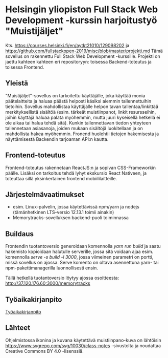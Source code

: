 # Helsingin yliopiston Full Stack Web Development -kurssin harjoitustyö "Muistijäljet"

Kts. https://courses.helsinki.fi/en/aytkt21010/129098202 ja https://github.com/fullstackopen-2019/misc/blob/master/projekti.md
Tämä sovellus on rakennettu Full Stack Web Development -kurssille. Projekti on jaettu kahteen kahteen eri repositoryyn: toisessa Backend-toteutus ja toisessa Frontend.

## Yleistä

"Muistijäljet"-sovellus on tarkoitettu käyttäjälle, joka käyttää monia päätelaitteita ja haluaa päästä helposti käsiksi aiemmin tallennettuihin tietoihin. Sovellus mahdollistaa käyttäjälle helpon tavan tallentaa/linkittää merkityksellistä sisältöä (esim. tärkeät muistiinpanot, linkit resursseihin, joihin käyttäjä haluaa palata myöhemmin, mutta juuri kyseisellä hetkellä ei ole aikaa tai halua tehdä sitä). Kunkin tallennettavan tiedon yhteyteen tallennetaan asiasanoja, joiden mukaan sisältöjä luokitellaan ja on mahdollista hakea myöhemmin. Fronend huolehtii tietojen hakemisesta ja näyttämisestä Backendin tarjoaman API:n kautta.

## Frontend-toteutus

Frontend-toteutus rakennetaan ReactJS:n ja sopivan CSS-Frameworkin päälle. Lisäksi on tarkoitus tehdä lyhyt ekskursio React Nativeen, ja toteuttaa sillä yksinkertainen frontend mobiililaitteille.

## Järjestelmävaatimukset

- esim. Linux-palvelin, jossa käytettävissä npm/yarn ja nodejs (tämänhetkinen LTS-versio 12.13.1 toimii ainakin)
- Memorytracks-sovelluksen backend-puoli toiminnassa

## Buildaus

Frontendin tuotantoversio generoidaan komennolla _yarn run build_ ja saatu hakemisto kopioidaan halutulle serverille, jossa sitä voidaan ajaa esim. komennolla _serve -s build -l 3000_, jossa viimeinen parametri on portti, missä sovellus on ajossa. Serve komento on oltava asennettuna yarn- tai npm-pakettimanagerilla luonnollisesti ensin.

Tällä hetkellä tuotantoversio löytyy ajossa osoitteesta:
http://37.120.176.60:3000/memorytracks

## Työaikakirjanpito

[Työaikakirjanpito](https://github.com/minzen/fullstack_harjoitustyo_backend/blob/master/tyokirjanpito.md)

## Lähteet

Ohjelmistossa ikonina ja kuvana käytettävä muistiinpano-kuva on lähtöisin https://www.svgrepo.com/svg/10030/class-notes -sivustolta ja noudattaa Creative Commons BY 4.0 -lisenssiä.
